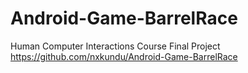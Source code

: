 # Android-Game-BarrelRace
Human Computer Interactions Course Final Project
https://github.com/nxkundu/Android-Game-BarrelRace

